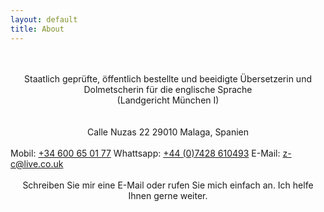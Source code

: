 ```yaml
---
layout: default
title: About
---
```

<br/> 
<br/>
<div align="center">Staatlich geprüfte, öffentlich bestellte und beeidigte Übersetzerin und Dolmetscherin für die englische Sprache<br/>
(Landgericht München I)</div>
<br/>
<br/>
<div align="center">Calle Nuzas 22  
29010 Malaga, Spanien</div>
<br/>
Mobil: <a href="tel:34600650177"  target="_blank">+34 600 65 01 77</a>  
Whattsapp: <a href="https://api.whatsapp.com/send?phone=447428610493&text=Hi%20Zahra" target="_blank">+44 (0)7428 610493</a>  
E-Mail: <a href="mailto:z-c@live.co.uk" target="_blank">z-c@live.co.uk</a>
<br/>
<br/>
<div align="center">Schreiben Sie mir eine E-Mail oder rufen Sie mich einfach an. Ich helfe Ihnen gerne weiter.</div>